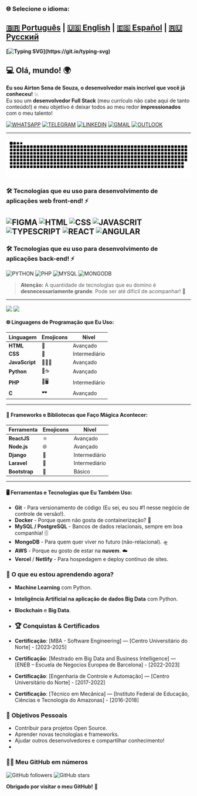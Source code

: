 ### 🌐 Selecione o idioma:

[🇧🇷 Português](README.md) | [🇺🇸 English](README.en.md) | [🇪🇸 Español](README.es.md) | [🇷🇺 Русский](README.ru.md)
---
**[![Typing SVG](https://readme-typing-svg.herokuapp.com?font=Ubuntu+Mono&size=40&pause=1000&color=ADD8E6&background=FFCC0000&center=true&vCenter=true&width=435&lines=Ol%C3%A1%2C+Mundo!;Eu+sou+Airton+Sena;Seja+muito+bem-vindo!)](https://git.io/typing-svg)**

## 💻 Olá, mundo! 🌍

**Eu sou Airton Sena de Souza, o desenvolvedor mais incrível que você já conheceu!** 💥  
Eu sou um **desenvolvedor Full Stack** (meu currículo não cabe aqui de tanto conteúdo!) e meu objetivo é deixar todos ao meu redor **impressionados** com o meu talento!

[![WHATSAPP](https://img.shields.io/badge/WhatsApp-25D366?style=for-the-badge&logo=whatsapp&logoColor=white)](https://wa.me/+380975521736)
[![TELEGRAM](https://img.shields.io/badge/Telegram-2CA5E0?style=for-the-badge&logo=telegram&logoColor=white)](https://t.me/airtonsenadesouza)
[![LINKEDIN](https://img.shields.io/badge/LinkedIn-0077B5?style=for-the-badge&logo=linkedin&logoColor=white)](https://www.linkedin.com/in/airton-sena-de-souza-7809a4191/)
[![GMAIL](https://img.shields.io/badge/Gmail-D14836?style=for-the-badge&logo=gmail&logoColor=white)](mailto:airtonbram@gmail.com)
[![OUTLOOK](https://img.shields.io/badge/Microsoft_Outlook-0078D4?style=for-the-badge&logo=microsoft-outlook&logoColor=white)](mailto:airton_pride@hotmail.com)


---

<picture align="center">
  <source media="(prefers-color-scheme: dark)" srcset="https://raw.githubusercontent.com/airtonsenadesouza/airtonsenadesouza/output/github-contribution-grid-snake-dark.svg">
  <source media="(prefers-color-scheme: light)" srcset="https://raw.githubusercontent.com/airtonsenadesouza/airtonsenadesouza/output/github-contribution-grid-snake-dark.svg">
  <img align="center" alt="github contribution grid snake animation" src="https://raw.githubusercontent.com/airtonsenadesouza/airtonsenadesouza/output/github-contribution-grid-snake.svg">
</picture>

### 🛠️ Tecnologias que eu uso para desenvolvimento de aplicações web front-end! ⚡️
![FIGMA](https://img.shields.io/badge/Figma-F24E1E?style=for-the-badge&logo=figma&logoColor=white)
![HTML](https://img.shields.io/badge/HTML5-E34F26?style=for-the-badge&logo=html5&logoColor=white) 
![CSS](https://img.shields.io/badge/CSS3-1572B6?style=for-the-badge&logo=css3&logoColor=white)
![JAVASCRIT](https://img.shields.io/badge/JavaScript-323330?style=for-the-badge&logo=javascript&logoColor=F7DF1E)
![TYPESCRIPT](https://img.shields.io/badge/TypeScript-007ACC?style=for-the-badge&logo=typescript&logoColor=white)
![REACT](https://img.shields.io/badge/React-20232A?style=for-the-badge&logo=react&logoColor=61DAFB)
![ANGULAR](https://img.shields.io/badge/Angular-DD0031?style=for-the-badge&logo=angular&logoColor=white)
---
### 🛠️ Tecnologias que eu uso para desenvolvimento de aplicações back-end! ⚡️
![PYTHON](https://img.shields.io/badge/Python-14354C?style=for-the-badge&logo=python&logoColor=white)
![PHP](https://img.shields.io/badge/PHP-777BB4?style=for-the-badge&logo=php&logoColor=white)
![MYSQL](https://img.shields.io/badge/MySQL-00000F?style=for-the-badge&logo=mysql&logoColor=white)
![MONGODB](https://img.shields.io/badge/MongoDB-4EA94B?style=for-the-badge&logo=mongodb&logoColor=white)
> **Atenção:** A quantidade de tecnologias que eu domino é **desnecessariamente grande**. Pode ser até difícil de acompanhar! 👀
---
<div>
  <img align="center" src="https://github-readme-stats.vercel.app/api?username=airtonsenadesouza&show_icons=true&count_private=true&theme=radical" />
  <img align="center" src="https://github-readme-stats.vercel.app/api/top-langs/?username=airtonsenadesouza&langs_count=6&theme=radical" />
</div>

#### 🌐 **Linguagens de Programação que Eu Uso:**

| Linguagem   | Emojicons | Nível |
|-------------|-----------|-------|
| **HTML**    | 👑       | Avançado |
| **CSS**     | 💅       | Intermediário |
| **JavaScript** | 🧙‍♂️✨ | Avançado |
| **Python**  | 🤖☕     | Avançado |
| **PHP**     | 🔧🖥     | Intermediário |
| **C**       | 🕶       | Avançado |

---

#### 🎨 **Frameworks e Bibliotecas que Faço Mágica Acontecer:**

| Ferramenta       | Emojicons  | Nível     |
|------------------|------------|-----------|
| **ReactJS**      | ⚛️        | Avançado  |
| **Node.js**      | 🌐        | Avançado  |
| **Django**       | 🐍        | Intermediário |
| **Laravel**      | 🚀        | Intermediário |
| **Bootstrap**    | 💅        | Básico    |

---

#### 🖥️ **Ferramentas e Tecnologias que Eu Também Uso:**

- **Git** - Para versionamento de código (Eu sei, eu sou #1 nesse negócio de controle de versão!).
- **Docker** - Porque quem não gosta de containerização? 🐳
- **MySQL / PostgreSQL** - Bancos de dados relacionais, sempre em boa companhia! 🗄️
- **MongoDB** - Para quem quer viver no futuro (não-relacional). 🛸
- **AWS** - Porque eu gosto de estar na **nuvem**. ☁️
- **Vercel** / **Netlify** - Para hospedagem e deploy contínuo de sites.


### 🌱 **O que eu estou aprendendo agora?**
- **Machine Learning** com Python.
- **Inteligência Artificial na aplicação de dados Big Data** com Python.
- **Blockchain** e **Big Data**.

- ### 🏆 **Conquistas & Certificados**
- **Certificação**: [MBA - Software Engineering] — [Centro Universitário do Norte] - [2023-2025]
- **Certificação**: [Mestrado em Big Data and Business Intelligence] — [ENEB – Escuela de Negocios Europea de Barcelona] - [2022-2023]
- **Certificação**: [Engenharia de Controle e Automação] — [Centro Universitário do Norte] - [2017-2022]
- **Certificação**: [Técnico em Mecânica] — [Instituto Federal de Educação, Ciências e Tecnologia do Amazonas] - [2016-2018]

### 🎯 **Objetivos Pessoais**
- Contribuir para projetos Open Source.
- Aprender novas tecnologias e frameworks.
- Ajudar outros desenvolvedores e compartilhar conhecimento!
- 
### 🧑‍💻 **Meu GitHub em números**
![GitHub followers](https://img.shields.io/github/followers/airtonsenadesouza?label=Follow&style=social)
![GitHub stars](https://img.shields.io/github/stars/airtonsenadesouza?label=Stars&style=social)

**Obrigado por visitar o meu GitHub!** 🚀

